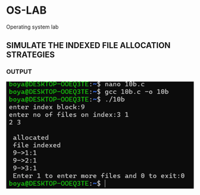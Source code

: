 # OS-LAB 
Operating system lab
## SIMULATE THE INDEXED FILE ALLOCATION STRATEGIES
###  OUTPUT
![ exp10b output](exp10b.png)

